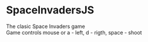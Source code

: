 # SpaceInvadersJS
The clasic Space Invaders game\
Game controls mouse or a - left, d - rigth, space - shoot
